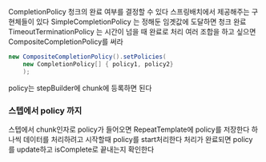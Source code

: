 CompletionPolicy 청크의 완료 여부를 결정할 수 있다 스프링배치에서 제공해주는 구현체들이 있다 SimpleCompletionPolicy 는 정해둔 임곗값에 도달하면 청크 완료 TimeoutTerminationPolicy 는 시간이 넘을 때 완료로 처리 여러 조합을 하고 싶으면 CompositeCompletionPolicy를 써라
``` java
new CompositeCompletionPolicy().setPolicies( 
    new CompletionPolicy[] { policy1, policy2}
    );
```
policy는 stepBuilder에 chunk에 등록하면 된다

### 스텝에서 policy 까지

스텝에서 chunk인자로 policy가 들어오면 RepeatTemplate에 policy를 저장한다 하나씩 데이터를 처리하려고 시작할때 policy를 start처리한다 처리가 완료되면 policy 를 update하고 isComplete로 끝내는지 확인한다